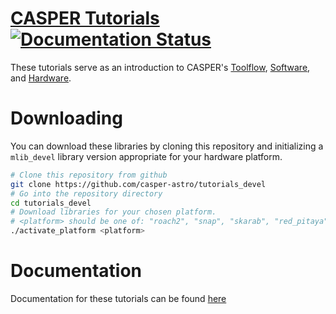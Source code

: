 # [CASPER Tutorials](http://casper-tutorials.readthedocs.io/en/latest/) [![Documentation Status](https://readthedocs.org/projects/casper-tutorials/badge/?version=latest)](https://casper-tutorials.readthedocs.io/en/latest/?badge=latest) #

These tutorials serve as an introduction to CASPER's [Toolflow](https://github.com/casper-astro/mlib_devel), [Software](https://github.com/casper-astro/casperfpga), and [Hardware](https://github.com/casper-astro/casper-hardware).

# Downloading

You can download these libraries by cloning this repository and initializing a `mlib_devel` library version appropriate for your hardware platform.

```bash
# Clone this repository from github
git clone https://github.com/casper-astro/tutorials_devel
# Go into the repository directory
cd tutorials_devel
# Download libraries for your chosen platform.
# <platform> should be one of: "roach2", "snap", "skarab", "red_pitaya"
./activate_platform <platform>
```

# Documentation
Documentation for these tutorials can be found [here](https://casper-tutorials.readthedocs.io/)
